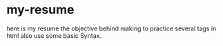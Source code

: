 # my-resume
here is my resume the objective behind making to practice several tags in html
also use some basic Syntax.
